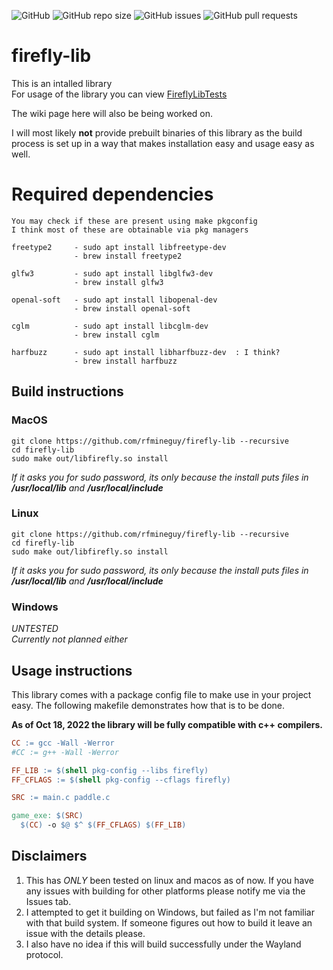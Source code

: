 ![GitHub](https://img.shields.io/github/license/rfmineguy/firefly-lib)
![GitHub repo size](https://img.shields.io/github/repo-size/rfmineguy/firefly-lib)
![GitHub issues](https://img.shields.io/github/issues/rfmineguy/firefly-lib)
![GitHub pull requests](https://img.shields.io/github/issues-pr/rfmineguy/firefly-lib)

# firefly-lib
This is an intalled library <br>
For usage of the library you can view [FireflyLibTests](https://github.com/rfmineguy/firefly-lib-tests)<br>

The wiki page here will also be being worked on.<br>

I will most likely **not** provide prebuilt binaries of this library as the build process is set up in a way that makes installation easy and usage easy as well.<br>

# Required dependencies
```
You may check if these are present using make pkgconfig
I think most of these are obtainable via pkg managers
```
```
freetype2     - sudo apt install libfreetype-dev
              - brew install freetype2
              
glfw3         - sudo apt install libglfw3-dev
              - brew install glfw3
              
openal-soft   - sudo apt install libopenal-dev
              - brew install openal-soft
              
cglm          - sudo apt install libcglm-dev
              - brew install cglm

harfbuzz      - sudo apt install libharfbuzz-dev  : I think?
              - brew install harfbuzz
```

## Build instructions
### MacOS
```
git clone https://github.com/rfmineguy/firefly-lib --recursive
cd firefly-lib
sudo make out/libfirefly.so install
```
*If it asks you for sudo password, its only because the install puts files in **/usr/local/lib** and **/usr/local/include***

### Linux
```
git clone https://github.com/rfmineguy/firefly-lib --recursive
cd firefly-lib
sudo make out/libfirefly.so install
```
*If it asks you for sudo password, its only because the install puts files in **/usr/local/lib** and **/usr/local/include***

### Windows
*UNTESTED*<br>
*Currently not planned either*<br>

## Usage instructions
This library comes with a package config file to make use in your project easy. The following makefile demonstrates how that is to be done.

**As of Oct 18, 2022 the library will be fully compatible with c++ compilers.**

```Makefile
CC := gcc -Wall -Werror
#CC := g++ -Wall -Werror

FF_LIB := $(shell pkg-config --libs firefly)
FF_CFLAGS := $(shell pkg-config --cflags firefly)

SRC := main.c paddle.c

game_exe: $(SRC)
  $(CC) -o $@ $^ $(FF_CFLAGS) $(FF_LIB)
```

## Disclaimers
1. This has *ONLY* been tested on linux and macos as of now. If you have any issues with building for other platforms please notify me via the Issues tab.
2. I attempted to get it building on Windows, but failed as I'm not familiar with that build system. If someone figures out how to build it leave an issue with the details please.
3. I also have no idea if this will build successfully under the Wayland protocol.
